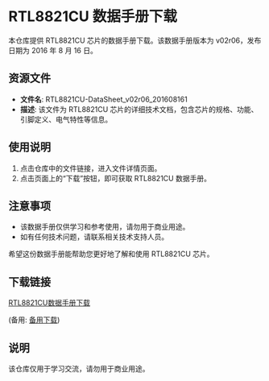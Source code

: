 # RTL8821CU 数据手册下载

本仓库提供 RTL8821CU 芯片的数据手册下载。该数据手册版本为 v02r06，发布日期为 2016 年 8 月 16 日。

## 资源文件

- **文件名**: RTL8821CU-DataSheet_v02r06_201608161
- **描述**: 该文件为 RTL8821CU 芯片的详细技术文档，包含芯片的规格、功能、引脚定义、电气特性等信息。

## 使用说明

1. 点击仓库中的文件链接，进入文件详情页面。
2. 点击页面上的“下载”按钮，即可获取 RTL8821CU 数据手册。

## 注意事项

- 该数据手册仅供学习和参考使用，请勿用于商业用途。
- 如有任何技术问题，请联系相关技术支持人员。

希望这份数据手册能帮助您更好地了解和使用 RTL8821CU 芯片。

## 下载链接
[RTL8821CU数据手册下载](https://pan.quark.cn/s/64795941db18) 

(备用: [备用下载](https://pan.baidu.com/s/1HInG1hOaoRL3ZpxAaNy3cA?pwd=qybx))

## 说明

该仓库仅用于学习交流，请勿用于商业用途。
